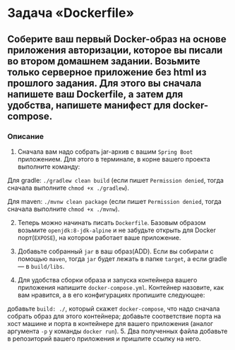 # Задача «Dockerfile»
## Соберите ваш первый Docker-образ на основе приложения авторизации, которое вы писали во втором домашнем задании. Возьмите только серверное приложение без html из прошлого задания. Для этого вы сначала напишете ваш Dockerfile, а затем для удобства, напишете манифест для docker-compose.

### Описание
1. Сначала вам надо собрать jar-архив с вашим `Spring Boot` приложением. Для этого в терминале, в корне вашего проекта выполните команду:

Для gradle: `./gradlew clean build` (если пишет `Permission denied`, тогда сначала выполните `chmod +x ./gradlew`).

Для maven: `./mvnw clean package` (если пишет `Permission denied`, тогда сначала выполните `chmod +x ./mvnw`).

2. Теперь можно начинать писать `Dockerfile`. Базовым образом возьмите `openjdk:8-jdk-alpine` и не забудьте открыть для Docker порт(`EXPOSE`), на котором работает ваше приложение.

3. Добавьте собранный `jar` в ваш образ(ADD). Если вы собирали с помощью `maven`, тогда `jar` будет лежать в папке `target`, а если gradle — в `build/libs`.

4. Для удобства сборки образа и запуска контейнера вашего приложения напишите `docker-compose.yml`. Контейнер назовите, как вам нравится, а в его конфигурациях пропишите следующее:

добавьте `build: ./`, который скажет `docker-compose`, что надо сначала собрать образ для этого контейнера;
добавьте соответствие порта на хост машине и порта в контейнере для вашего приложения (аналог аргумента `-p` у команды `docker run`).
5. Два полученных файла добавьте в репозиторий вашего приложения и пришлите ссылку на него.